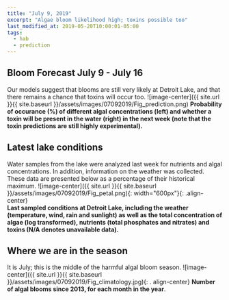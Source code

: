 ```yaml
---
title: "July 9, 2019"
excerpt: "Algae bloom likelihood high; toxins possible too"
last_modified_at: 2019-05-20T10:00:01-05:00
tags: 
  - hab
  - prediction
---
```

## Bloom Forecast July 9 - July 16
Our models suggest that blooms are still very likely at Detroit Lake, and that there remains a chance     that toxins will occur too.
![image-center]({{ site.url }}{{ site.baseurl }}/assets/images/07092019/Fig_prediction.png)
__Probability of occurance (%) of different algal concentrations (left) and whether a toxin will be  present in the water (right) in the next week (note that the toxin predictions are still highly      experimental).__

## Latest lake conditions
Water samples from the lake were analyzed last week for nutrients and algal concentrations. In       addition, information on the weather was collected. These data are presented below as a percentage   of their historical maximum.
![image-center]({{ site.url }}{{ site.baseurl }}/assets/images/07092019/Fig_petal.png){:             width="600px"}{: .align-center}
<br clear="all" />
__Last sampled conditions at Detroit Lake, including the weather (temperature, wind, rain and        sunlight) as well as the total concentration of algae (log transformed), nutrients (total phosphates and nitrates) and  toxins (N/A denotes unavailable data).__

## Where we are in the season
It is July; this is the middle of the harmful algal bloom season.
![image-center]({{ site.url }}{{ site.baseurl }}/assets/images/07092019/Fig_climatology.jpg){: .     align-center}
__Number of algal blooms since 2013, for each month in the year__.
